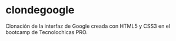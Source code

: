 # clondegoogle
Clonación de la interfaz de Google creada con HTML5 y CSS3 en el bootcamp de Tecnolochicas PRO.
